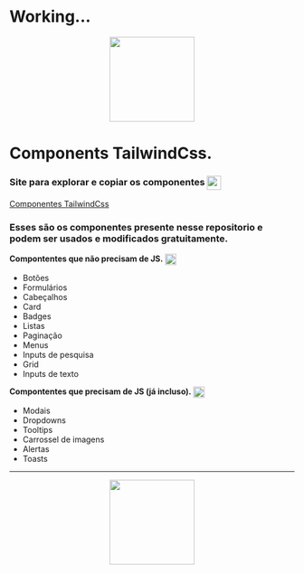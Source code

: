 # Working...

<div align="center">
    <img width="150" src="https://media.giphy.com/media/hqU2KkjW5bE2v2Z7Q2/giphy.gif"/>
</div>

# **Components TailwindCss.**


### Site para explorar e copiar os componentes <img width="25" align="center" src="https://media.giphy.com/media/XbrzhO6LhiI5o3U10j/giphy.gif"/> 
[Componentes TailwindCss](tailwindComponentes.vercel.app)


### Esses são os componentes presente nesse repositorio e podem ser usados e modificados gratuitamente.


**Compontentes que não precisam de JS.** <img width="20" align="center" src="https://media.giphy.com/media/UsHtR1anlfJXzue8aE/giphy.gif"/> 

- Botões
- Formulários
- Cabeçalhos
- Card
- Badges
- Listas
- Paginação
- Menus
- Inputs de pesquisa
- Grid
- Inputs de texto



**Compontentes que precisam de JS (já incluso).** <img width="20" align="center" src="https://media.giphy.com/media/ln7z2eWriiQAllfVcn/giphy.gif"/> 



- Modais
- Dropdowns
- Tooltips
- Carrossel de imagens
- Alertas
- Toasts

---

<div align="center">
    <img width="150" src="https://media.giphy.com/media/Jo0A5yndJ7QGY8YYLs/giphy.gif"/> 
</div>
